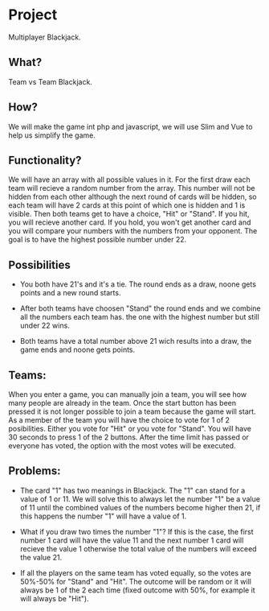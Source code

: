# Project
Multiplayer Blackjack.

## What?
Team vs Team Blackjack.


## How?
We will make the game int php and javascript, we will use Slim and Vue to help us simplify the game.

## Functionality?
We will have an array with all possible values in it. For the first draw each team will recieve a random number from the array. This number will not be hidden from each other although the next round of cards will be hidden, so each team will have 2 cards at this point of which one is hidden and 1 is visible. Then both teams get to have a choice, "Hit" or "Stand". If you hit, you will recieve another card. If you hold, you won't get another card and you will compare your numbers with the numbers from your opponent. The goal is to have the highest possible number under 22. 

## Possibilities

- You both have 21's and it's a tie. The round ends as a draw, noone gets points and a new round starts.

- After both teams have choosen "Stand" the round ends and we combine all the numbers each team has. the one with the highest number but still under 22 wins.

- Both teams have a total number above 21 wich results into a draw, the game ends and noone gets points.

## Teams:
When you enter a game, you can manually join a team, you will see how many people are already in the team. Once the start button has been pressed it is not longer possible to join a team because the game will start. As a member of the team you will have the choice to vote for 1 of 2 posibilities. Either you vote for "Hit" or you vote for "Stand". You will have 30 seconds to press 1 of the 2 buttons. After the time limit has passed or everyone has voted, the option with the most votes will be executed.

## Problems:

- The card "1" has two meanings in Blackjack. The "1" can stand for a value of 1 or 11. We will solve this to always let the number "1" be a value of 11 until the combined values of the numbers become higher then 21, if this happens the number "1" will have a value of 1. 

- What if you draw two times the number "1"? If this is the case, the first number 1 card will have the value 11 and the next number 1 card will recieve the value 1 otherwise the total value of the numbers will exceed the value 21.

- If all the players on the same team has voted equally, so the votes are 50%-50% for "Stand" and "Hit". The outcome will be random or it will always be 1 of the 2 each time (fixed outcome with 50%, for example it will always be "Hit").
